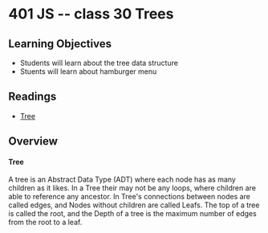 # 401 JS -- class 30 Trees

## Learning Objectives
* Students will learn about the tree data structure
* Stuents will learn about hamburger menu

## Readings
* [Tree](https://en.wikipedia.org/wiki/Tree_(data_structure))

## Overview
#### Tree 
A tree is an Abstract Data Type (ADT) where each node has as many children as it likes. In a Tree their may not be any loops, where children are able to reference any ancestor. In Tree's connections between nodes are called edges, and Nodes without children are called Leafs. The top of a tree is called the root, and the Depth of a tree is the maximum number of edges from the root to a leaf.
